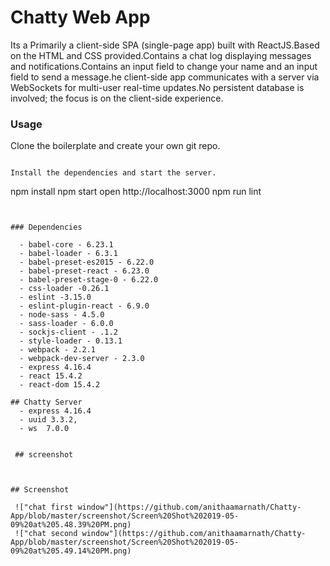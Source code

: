 Chatty Web App
=====================

Its a Primarily a client-side SPA (single-page app) built with ReactJS.Based on the HTML and CSS provided.Contains a chat log displaying messages and notifications.Contains an input field to change your name and an input field to send a message.he client-side app communicates with a server via WebSockets for multi-user real-time updates.No persistent database is involved; the focus is on the client-side experience.

### Usage

Clone the boilerplate and create your own git repo.


```

Install the dependencies and start the server.

```
npm install
npm start
open http://localhost:3000
npm run lint
```


### Dependencies

  - babel-core - 6.23.1
  - babel-loader - 6.3.1
  - babel-preset-es2015 - 6.22.0
  - babel-preset-react - 6.23.0
  - babel-preset-stage-0 - 6.22.0
  - css-loader -0.26.1
  - eslint -3.15.0
  - eslint-plugin-react - 6.9.0
  - node-sass - 4.5.0
  - sass-loader - 6.0.0
  - sockjs-client - .1.2
  - style-loader - 0.13.1
  - webpack - 2.2.1
  - webpack-dev-server - 2.3.0
  - express 4.16.4
  - react 15.4.2
  - react-dom 15.4.2

## Chatty Server
  - express 4.16.4
  - uuid 3.3.2,
  - ws  7.0.0


 ## screenshot



## Screenshot

 !["chat first window"](https://github.com/anithaamarnath/Chatty-App/blob/master/screenshot/Screen%20Shot%202019-05-09%20at%205.48.39%20PM.png)
 !["chat second window"](https://github.com/anithaamarnath/Chatty-App/blob/master/screenshot/Screen%20Shot%202019-05-09%20at%205.49.14%20PM.png)






